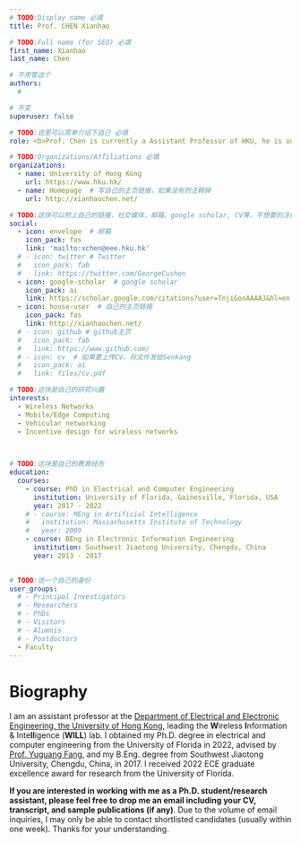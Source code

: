 ```yaml
---
# TODO:Display name 必填
title: Prof. CHEN Xianhao

# TODO:Full name (for SEO) 必填
first_name: Xianhao   
last_name: Chen

# 不用管这个
authors:
  # 

# 不变
superuser: false

# TODO:这里可以简单介绍下自己 必填
role: <b>Prof. Chen is currently a Assistant Professor of HKU, he is our Affiliated Faculty</b>

# TODO:Organizations/Affiliations 必填
organizations:
  - name: University of Hong Kong
    url: https://www.hku.hk/
  - name: Homepage  # 写自己的主页链接，如果没有则注释掉
    url: http://xianhaochen.net/

# TODO:这块可以附上自己的链接，社交媒体，邮箱，google scholar, CV等，不想要的注释掉即可
social:
  - icon: envelope  # 邮箱
    icon_pack: fas
    link: 'mailto:xchen@eee.hku.hk'
  # - icon: twitter # Twitter
  #   icon_pack: fab  
  #   link: https://twitter.com/GeorgeCushen
  - icon: google-scholar  # google scholar
    icon_pack: ai
    link: https://scholar.google.com/citations?user=TnjiGooAAAAJ&hl=en
  - icon: house-user  # 自己的主页链接
    icon_pack: fas
    link: http://xianhaochen.net/
  # - icon: github # github主页
  #   icon_pack: fab   
  #   link: https://www.github.com/
  # - icon: cv  # 如果要上传CV，将文件发给Senkang
  #   icon_pack: ai
  #   link: files/cv.pdf

# TODO:这块是自己的研究兴趣
interests:
  - Wireless Networks
  - Mobile/Edge Computing
  - Vehicular networking
  - Incentive design for wireless networks

 

# TODO:这块是自己的教育经历
education:
  courses:
    - course: PhD in Electrical and Computer Engineering
      institution: University of Florida, Gainesville, Florida, USA
      year: 2017 - 2022
    # - course: MEng in Artificial Intelligence
    #   institution: Massachusetts Institute of Technology
    #   year: 2009
    - course: BEng in Electronic Information Engineering
      institution: Southwest Jiaotong University, Chengdu, China
      year: 2013 - 2017
      

# TODO:选一个自己的身份
user_groups:
  # - Principal Investigators
  # - Researchers
  # - PhDs
  # - Visitors
  # - Alumnis
  # - Postdoctors
  - Faculty
---
```

<!-- TODO:写自己的Biography -->
# Biography
<!-- <p style="text-align:justify">  -->

I am an assistant professor at the [Department of Electrical and Electronic Engineering, the University of Hong Kong](https://www.eee.hku.hk/), leading the **W**ireless **I**nformation & Inte**ll**igence (**WILL**) lab. I obtained my Ph.D. degree in electrical and computer engineering from the University of Florida in 2022, advised by [Prof. Yuguang Fang](https://www.cs.cityu.edu.hk/~yugufang/), and my B.Eng. degree from Southwest Jiaotong University, Chengdu, China, in 2017. I received 2022 ECE graduate excellence award for research from the University of Florida.

**If you are interested in working with me as a Ph.D. student/research assistant, please feel free to drop me an email including your CV, transcript, and sample publications (if any)**. Due to the volume of email inquiries, I may only be able to contact shortlisted candidates (usually within one week). Thanks for your understanding.
